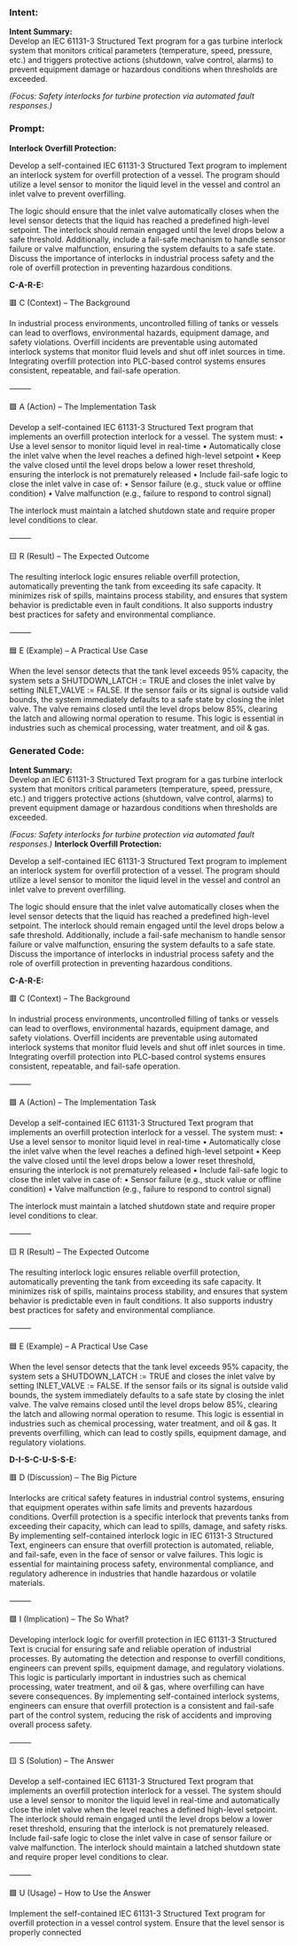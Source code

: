### Intent:
**Intent Summary:**  
Develop an IEC 61131-3 Structured Text program for a gas turbine interlock system that monitors critical parameters (temperature, speed, pressure, etc.) and triggers protective actions (shutdown, valve control, alarms) to prevent equipment damage or hazardous conditions when thresholds are exceeded.  

*(Focus: Safety interlocks for turbine protection via automated fault responses.)*

### Prompt:
**Interlock Overfill Protection:**

Develop a self-contained IEC 61131-3 Structured Text program to implement an interlock system for overfill protection of a vessel. The program should utilize a level sensor to monitor the liquid level in the vessel and control an inlet valve to prevent overfilling.

The logic should ensure that the inlet valve automatically closes when the level sensor detects that the liquid has reached a predefined high-level setpoint. The interlock should remain engaged until the level drops below a safe threshold. Additionally, include a fail-safe mechanism to handle sensor failure or valve malfunction, ensuring the system defaults to a safe state. Discuss the importance of interlocks in industrial process safety and the role of overfill protection in preventing hazardous conditions.

**C-A-R-E:**

🟥 C (Context) – The Background

In industrial process environments, uncontrolled filling of tanks or vessels can lead to overflows, environmental hazards, equipment damage, and safety violations. Overfill incidents are preventable using automated interlock systems that monitor fluid levels and shut off inlet sources in time. Integrating overfill protection into PLC-based control systems ensures consistent, repeatable, and fail-safe operation.

⸻

🟩 A (Action) – The Implementation Task

Develop a self-contained IEC 61131-3 Structured Text program that implements an overfill protection interlock for a vessel. The system must:
	•	Use a level sensor to monitor liquid level in real-time
	•	Automatically close the inlet valve when the level reaches a defined high-level setpoint
	•	Keep the valve closed until the level drops below a lower reset threshold, ensuring the interlock is not prematurely released
	•	Include fail-safe logic to close the inlet valve in case of:
	•	Sensor failure (e.g., stuck value or offline condition)
	•	Valve malfunction (e.g., failure to respond to control signal)

The interlock must maintain a latched shutdown state and require proper level conditions to clear.

⸻

🟨 R (Result) – The Expected Outcome

The resulting interlock logic ensures reliable overfill protection, automatically preventing the tank from exceeding its safe capacity. It minimizes risk of spills, maintains process stability, and ensures that system behavior is predictable even in fault conditions. It also supports industry best practices for safety and environmental compliance.

⸻

🟦 E (Example) – A Practical Use Case

When the level sensor detects that the tank level exceeds 95% capacity, the system sets a SHUTDOWN_LATCH := TRUE and closes the inlet valve by setting INLET_VALVE := FALSE. If the sensor fails or its signal is outside valid bounds, the system immediately defaults to a safe state by closing the inlet valve. The valve remains closed until the level drops below 85%, clearing the latch and allowing normal operation to resume. This logic is essential in industries such as chemical processing, water treatment, and oil & gas.

### Generated Code:
**Intent Summary:**  
Develop an IEC 61131-3 Structured Text program for a gas turbine interlock system that monitors critical parameters (temperature, speed, pressure, etc.) and triggers protective actions (shutdown, valve control, alarms) to prevent equipment damage or hazardous conditions when thresholds are exceeded.  

*(Focus: Safety interlocks for turbine protection via automated fault responses.)*
**Interlock Overfill Protection:**

Develop a self-contained IEC 61131-3 Structured Text program to implement an interlock system for overfill protection of a vessel. The program should utilize a level sensor to monitor the liquid level in the vessel and control an inlet valve to prevent overfilling.

The logic should ensure that the inlet valve automatically closes when the level sensor detects that the liquid has reached a predefined high-level setpoint. The interlock should remain engaged until the level drops below a safe threshold. Additionally, include a fail-safe mechanism to handle sensor failure or valve malfunction, ensuring the system defaults to a safe state. Discuss the importance of interlocks in industrial process safety and the role of overfill protection in preventing hazardous conditions.

**C-A-R-E:**

🟥 C (Context) – The Background

In industrial process environments, uncontrolled filling of tanks or vessels can lead to overflows, environmental hazards, equipment damage, and safety violations. Overfill incidents are preventable using automated interlock systems that monitor fluid levels and shut off inlet sources in time. Integrating overfill protection into PLC-based control systems ensures consistent, repeatable, and fail-safe operation.

⸻

🟩 A (Action) – The Implementation Task

Develop a self-contained IEC 61131-3 Structured Text program that implements an overfill protection interlock for a vessel. The system must:
	•	Use a level sensor to monitor liquid level in real-time
	•	Automatically close the inlet valve when the level reaches a defined high-level setpoint
	•	Keep the valve closed until the level drops below a lower reset threshold, ensuring the interlock is not prematurely released
	•	Include fail-safe logic to close the inlet valve in case of:
	•	Sensor failure (e.g., stuck value or offline condition)
	•	Valve malfunction (e.g., failure to respond to control signal)

The interlock must maintain a latched shutdown state and require proper level conditions to clear.

⸻

🟨 R (Result) – The Expected Outcome

The resulting interlock logic ensures reliable overfill protection, automatically preventing the tank from exceeding its safe capacity. It minimizes risk of spills, maintains process stability, and ensures that system behavior is predictable even in fault conditions. It also supports industry best practices for safety and environmental compliance.

⸻

🟦 E (Example) – A Practical Use Case

When the level sensor detects that the tank level exceeds 95% capacity, the system sets a SHUTDOWN_LATCH := TRUE and closes the inlet valve by setting INLET_VALVE := FALSE. If the sensor fails or its signal is outside valid bounds, the system immediately defaults to a safe state by closing the inlet valve. The valve remains closed until the level drops below 85%, clearing the latch and allowing normal operation to resume. This logic is essential in industries such as chemical processing, water treatment, and oil & gas. It prevents overfilling, which can lead to costly spills, equipment damage, and regulatory violations.

**D-I-S-C-U-S-S-E:**

🟥 D (Discussion) – The Big Picture

Interlocks are critical safety features in industrial control systems, ensuring that equipment operates within safe limits and prevents hazardous conditions. Overfill protection is a specific interlock that prevents tanks from exceeding their capacity, which can lead to spills, damage, and safety risks. By implementing self-contained interlock logic in IEC 61131-3 Structured Text, engineers can ensure that overfill protection is automated, reliable, and fail-safe, even in the face of sensor or valve failures. This logic is essential for maintaining process safety, environmental compliance, and regulatory adherence in industries that handle hazardous or volatile materials.

⸻

🟩 I (Implication) – The So What?

Developing interlock logic for overfill protection in IEC 61131-3 Structured Text is crucial for ensuring safe and reliable operation of industrial processes. By automating the detection and response to overfill conditions, engineers can prevent spills, equipment damage, and regulatory violations. This logic is particularly important in industries such as chemical processing, water treatment, and oil & gas, where overfilling can have severe consequences. By implementing self-contained interlock systems, engineers can ensure that overfill protection is a consistent and fail-safe part of the control system, reducing the risk of accidents and improving overall process safety.

⸻

🟨 S (Solution) – The Answer

Develop a self-contained IEC 61131-3 Structured Text program that implements an overfill protection interlock for a vessel. The system should use a level sensor to monitor the liquid level in real-time and automatically close the inlet valve when the level reaches a defined high-level setpoint. The interlock should remain engaged until the level drops below a lower reset threshold, ensuring that the interlock is not prematurely released. Include fail-safe logic to close the inlet valve in case of sensor failure or valve malfunction. The interlock should maintain a latched shutdown state and require proper level conditions to clear.

⸻

🟩 U (Usage) – How to Use the Answer

Implement the self-contained IEC 61131-3 Structured Text program for overfill protection in a vessel control system. Ensure that the level sensor is properly connected
